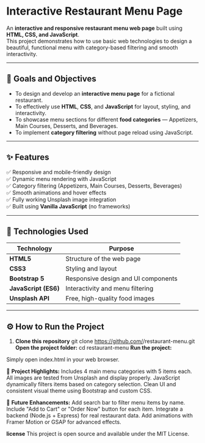 # Interactive Restaurant Menu Page

An **interactive and responsive restaurant menu web page** built using **HTML, CSS, and JavaScript**.  
This project demonstrates how to use basic web technologies to design a beautiful, functional menu with category-based filtering and smooth interactivity.

---

## 🎯 **Goals and Objectives**

- To design and develop an **interactive menu page** for a fictional restaurant.
- To effectively use **HTML**, **CSS**, and **JavaScript** for layout, styling, and interactivity.
- To showcase menu sections for different **food categories** — Appetizers, Main Courses, Desserts, and Beverages.
- To implement **category filtering** without page reload using JavaScript.

---
## ✨ **Features**

✅ Responsive and mobile-friendly design  
✅ Dynamic menu rendering with JavaScript  
✅ Category filtering (Appetizers, Main Courses, Desserts, Beverages)  
✅ Smooth animations and hover effects  
✅ Fully working Unsplash image integration  
✅ Built using **Vanilla JavaScript** (no frameworks)  

---

## 🧠 **Technologies Used**

| Technology | Purpose |
|-------------|----------|
| **HTML5** | Structure of the web page |
| **CSS3** | Styling and layout |
| **Bootstrap 5** | Responsive design and UI components |
| **JavaScript (ES6)** | Interactivity and menu filtering |
| **Unsplash API** | Free, high-quality food images |

---

## ⚙️ **How to Run the Project**

1. **Clone this repository**
   git clone https://github.com/<your-username>/restaurant-menu.git
**Open the project folder:**
cd restaurant-menu
**Run the project:**

Simply open index.html in your web browser.

🧩 **Project Highlights:**
Includes 4 main menu categories with 5 items each.
All images are tested from Unsplash and display properly.
JavaScript dynamically filters items based on category selection.
Clean UI and consistent visual theme using Bootstrap and custom CSS.

🚀 **Future Enhancements:**
Add search bar to filter menu items by name.
Include "Add to Cart" or "Order Now" button for each item.
Integrate a backend (Node.js + Express) for real restaurant data.
Add animations with Framer Motion or GSAP for advanced effects.


**license**
This project is open source and available under the MIT License.

